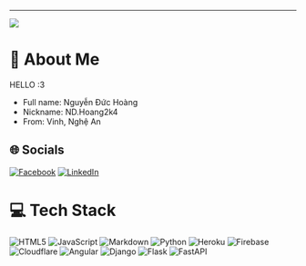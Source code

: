 ---
[![](https://visitcount.itsvg.in/api?id=hoanghaikabon&icon=0&color=0)](https://visitcount.itsvg.in)

# 🤗 About Me
HELLO :3
- Full name: Nguyễn Đức Hoàng
- Nickname: ND.Hoang2k4
- From: Vinh, Nghệ An

## 🌐 Socials
[![Facebook](https://img.shields.io/badge/Facebook-%231877F2.svg?logo=Facebook&logoColor=white)](https://facebook.com/Vn.nguyenduchoang) [![LinkedIn](https://img.shields.io/badge/LinkedIn-%230077B5.svg?logo=linkedin&logoColor=white)](https://linkedin.com/in/Hoanghaikabon) 

# 💻 Tech Stack
![HTML5](https://img.shields.io/badge/html5-%23E34F26.svg?style=flat&logo=html5&logoColor=white) ![JavaScript](https://img.shields.io/badge/javascript-%23323330.svg?style=flat&logo=javascript&logoColor=%23F7DF1E) ![Markdown](https://img.shields.io/badge/markdown-%23000000.svg?style=flat&logo=markdown&logoColor=white) ![Python](https://img.shields.io/badge/python-3670A0?style=flat&logo=python&logoColor=ffdd54) ![Heroku](https://img.shields.io/badge/heroku-%23430098.svg?style=flat&logo=heroku&logoColor=white) ![Firebase](https://img.shields.io/badge/firebase-%23039BE5.svg?style=flat&logo=firebase) ![Cloudflare](https://img.shields.io/badge/Cloudflare-F38020?style=flat&logo=Cloudflare&logoColor=white) ![Angular](https://img.shields.io/badge/angular-%23DD0031.svg?style=flat&logo=angular&logoColor=white) ![Django](https://img.shields.io/badge/django-%23092E20.svg?style=flat&logo=django&logoColor=white) ![Flask](https://img.shields.io/badge/flask-%23000.svg?style=flat&logo=flask&logoColor=white) ![FastAPI](https://img.shields.io/badge/FastAPI-005571?style=flat&logo=fastapi)
